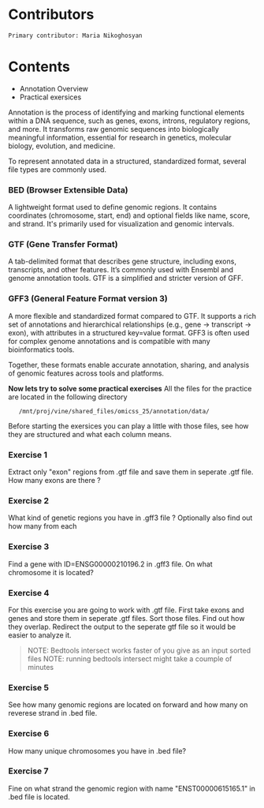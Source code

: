 # Contributors
    Primary contributor: Maria Nikoghosyan
  # Contents  
  * Annotation Overview 
  * Practical exersices

  Annotation is the process of identifying and marking functional elements within a DNA sequence, such as genes, exons, introns, regulatory regions, and more. It transforms raw genomic sequences into biologically meaningful information, essential for research in genetics, molecular biology, evolution, and medicine.

To represent annotated data in a structured, standardized format, several file types are commonly used.

### BED (Browser Extensible Data)
A lightweight format used to define genomic regions. It contains coordinates (chromosome, start, end) and optional fields like name, score, and strand. It's primarily used for visualization and genomic intervals.

### GTF (Gene Transfer Format)
A tab-delimited format that describes gene structure, including exons, transcripts, and other features. It’s commonly used with Ensembl and genome annotation tools. GTF is a simplified and stricter version of GFF.

### GFF3 (General Feature Format version 3)
A more flexible and standardized format compared to GTF. It supports a rich set of annotations and hierarchical relationships (e.g., gene → transcript → exon), with attributes in a structured key=value format. GFF3 is often used for complex genome annotations and is compatible with many bioinformatics tools.

Together, these formats enable accurate annotation, sharing, and analysis of genomic features across tools and platforms.

 **Now lets try to  solve some practical exercises**
 All the files for the practice are located in the following directory 
 ```
    /mnt/proj/vine/shared_files/omicss_25/annotation/data/
```
Before starting the exersices you can play a little with those files, see how they are structured and what each column means.

### Exercise 1
Extract only "exon" regions from .gtf file and save them in seperate .gtf file. How many exons are there ?

### Exercise 2
What kind of genetic regions you have in .gff3 file ? Optionally also find out how many from each 

### Exercise 3
Find a gene with ID=ENSG00000210196.2 in .gff3 file. On what chromosome it is located?

### Exercise 4
For this exercise you are going to work with .gtf file. First take exons and genes and store them in seperate .gtf files. Sort those files. Find out how they overlap. Redirect the output to the seperate gtf file so it would be easier to analyze it.

>NOTE: Bedtools intersect works faster of you give as an input sorted files
>NOTE: running bedtools intersect might take a coumple of minutes

### Exercise 5
See how many genomic regions are located on forward and how many on reverese strand in .bed file.

### Exercise 6
How many unique chromosomes you have in .bed file?

### Exercise 7
Fine on what strand the genomic region with name "ENST00000615165.1" in .bed file is located. 







